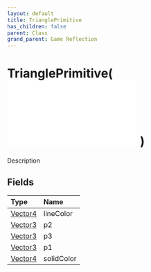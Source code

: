 ```yaml
---
layout: default
title: TrianglePrimitive
has_children: false
parent: Class
grand_parent: Game Reflection
---
```

# TrianglePrimitive( ![ Primitive ](/game-reflection/classes/primitive.md) )
Description 

## Fields
| Type | Name |
|:-------------|:--------------|
| [Vector4](/game-reflection/classes/vector4.md) | lineColor |
| [Vector3](/game-reflection/classes/vector3.md) | p2 |
| [Vector3](/game-reflection/classes/vector3.md) | p3 |
| [Vector3](/game-reflection/classes/vector3.md) | p1 |
| [Vector4](/game-reflection/classes/vector4.md) | solidColor |
